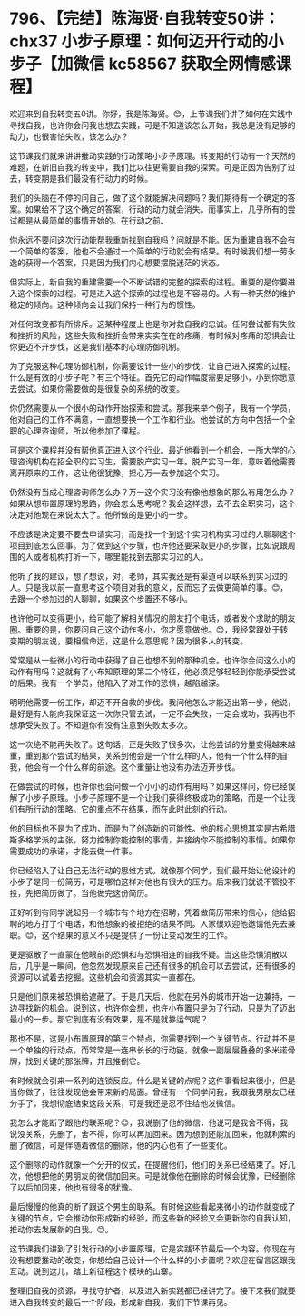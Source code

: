 # 796、【完结】陈海贤·自我转变50讲：chx37 小步子原理：如何迈开行动的小步子【加微信 kc58567 获取全网情感课程】

欢迎来到自我转变五0讲。你好，我是陈海贤。😊，上节课我们讲了如何在实践中寻找自我，也许你会问我也想去实践，可是不知道该怎么开始，我总是没有足够的动力，也很害怕失败，该怎么办？

这节课我们就来讲讲推动实践的行动策略小步子原理。转变期的行动有一个天然的难题，在新旧自我的转变中，我们比以往更需要自我的探索。可是正因为告别了过去，转变期是我们最没有行动力的时候。

我们的头脑在不停的问自己，做了这个就能解决问题吗？我们期待有一个确定的答案。如果给不了这个确定的答案，行动的动力就会消失。而事实上，几乎所有的尝试都是从最简单的事情开始的。在行动之前。

你永远不要问这次行动能帮我重新找到自我吗？问就是不能。因为重建自我不会有一个简单的答案，他也不会通过一个简单的行动就会有结果。有时候我们想一劳永逸的获得一个答案，只是因为我们内心想要摆脱迷茫的状态。

但实际上，新自我的重建需要一个不断试错的完整的探索的过程。重要的是你要进入这个探索的过程。可是进入这个探索的过程也是不容易的。人有一种天然的维护稳定的倾向。这种倾向会让我们保持一种行为的惯性。

对任何改变都有所排斥。这某种程度上也是你对救自我的忠诚。任何尝试都有失败和挫折的风险，这些失败和挫折会带来实实在在的疼痛，有时候对疼痛的恐惧会让你更迈不开步伐，这是我们基本的心理防御机制。

为了克服这种心理防御机制，你需要设计一些小的步伐，让自己进入探索的过程。什么是有效的小步子呢？有三个特征。首先它的动作幅度需要足够小，小到你愿意去尝试。如果你需要做的是很复杂的系统的改变。

你仍然需要从一个很小的动作开始探索和尝试。那我来举个例子，我有一个学员，他对自己的工作不满意，一直想要换一个工作和行业。他尝试的方向中包括一个全职的心理咨询师，所以他参加了课程。

可是这个课程并没有帮他真正进入这个行业。最近他看到一个机会，一所大学的心理咨询机构在招全职的实习生，需要脱产实习一年。脱产实习一年，意味着他需要离开原来的工作，这让他很犹豫，担心万一去参加这个实习。

仍然没有当成心理咨询师怎么办？万一这个实习没有像他想象的那么有用怎么办？如果从想布置原理的思路，你会怎么思考呢？我会这样想，去不去全职实习，这个决定对他现在来说太大了。他所做的是更小的一步。

不应该是决定要不要去申请实习，而是找一个到这个实习机构实习过的人聊聊这个项目到底怎么回事。为了做到这个步骤，也许他还要采取更小的步骤，比如说跟周围的人或者机构打听一下，哪里能找到去那实习过的人。

他听了我的建议，想了想说，对，老师，其实我还是有渠道可以联系到实习过的人。只是我以前一直思考这个项目对我的意义，反而忘了去做更简单的事。😊，去跟一个参加过的人聊聊，如果这个步置还不够小。

也许他可以变得更小，给可能了解相关情况的朋友打个电话，或者发个求助的朋友圈。重要的是，你要问自己这个动作多小，你才愿意做他。😊，我经常跟处于转变期的朋友说，要相信命运，这是什么意思呢？因为很多人的转变。

常常是从一些微小的行动中获得了自己也想不到的那种机会。也许你会问这么小的动作有用吗？这就有了小布知原理的第二个特征，他必须足够轻轻到你能承受尝试的后果。我有一个学员，他陷入了对工作的恐惧，越陷越深。

明明他需要一份工作，却迈不开自救的步伐。我问他怎么才能迈出第一步，他说，最好是有人能向我保证这一次你只管去试，一定不会失败，一定会成功，我再也不想承受失败了。不知道你有没有注意到失败太多次。

这一次绝不能再失败了。这句话，正是失败了很多次，让他尝试的分量变得越来越重，重到那个尝试的结果，关系到他会是一个什么样的人，他有一个什么样的自我，他会有一个什么样的前途。这个重量让他没有办法迈开步伐。

在做尝试的时候，也许你也会问做一个小小的动作有用吗？如果这样问，你已经误解了小步子原理。小步子原理不是一个让我们获得终极成功的策略，而是一个让我们有所行动的策略。它的重点不在结果，而在此时此刻的行动。

他的目标也不是为了成功，而是为了创造新的可能性。他的核心思想其实是古希腊斯多格学派的主张，努力控制你能控制的事情，并接纳你不能控制的事情。如果你需要成功的承诺，才能去做一件事。

你已经陷入了让自己无法行动的思维方式。就像那个同学，我们最开始让他设计的小步子是同一份简历，可是哪怕这样对他也有很大的压力。后来我们就说不管投不投，先把简历做了。当他做完这份简历。

正好听到有同学说起另一个城市有个地方在招聘，凭着做简历带来的信心，他给招聘的地方打了个电话，和他想象的被拒绝的结果不同。人家很欢迎他邀请他先去兼职。😊，这个结果的意义不只是提供了一份让变动发生的工作。

更是驱散了一直蒙在他眼前的恐惧和与恐惧相连的自我怀疑。当这些恐惧消散以后，几乎是一瞬间，他忽然发现原来自己还有很多的机会可以去尝试，还有很多的资源可以试着去挖掘。这些机会和资源其实一直都在。

只是他们原来被恐惧给遮蔽了。于是几天后，他就在另外的城市开始一边兼持，一边寻找新的机会。说到这，也许你会想，也许小布置只是为了行动，只是为了迈出最小的一步。那它到底有没有效果，是不是就靠运气呢？

那也不是，这是小布置原理的第三个特点，你需要找到一个关键节点。行动并不是一个单独的行动点，而常常是一连串长长的行动链，就像一副层层叠叠的多米诺骨牌，找到关键的那张牌，并且推倒它。

有时候就会引来一系列的连锁反应。什么是关键的点呢？这件事看起来很小，但是当你做了，往往发现他会带来新的局面。曾经有一个同学问我，我跟我男朋友已经分手了，我想彻底结束这段关系，可是我还是忍不住给他发微信。

我怎么才能断了跟他的联系呢？😊，我说删了他的微信，他说可是我舍不得，我说没关系，先删了，舍不得，你可以再加回来。因为想到还能加回来，他就利索的删了微信，可是伴随着微信的删除，他的内心也有了一些变化。

这个删除的动作就像一个分开的仪式，在提醒他们，他们的关系已经结束了。好几次，他想把他的男朋友的微信加回来。可是就像他在删除的时候会犹豫，已经删除了以后加回来，他也有很多的犹豫。

最后慢慢的他真的断了跟这个男生的联系。有时候这些看起来微小的动作就变成了关键的节点，它会推动你形成新的经验，而这些新的经验又会更新你的自我认知，推动你去发展新的自我。😊。

这节课我们讲到了引发行动的小步置原理，它是实践环节最后一个内容。你现在有没有想要推动的改变，你想给自己设计一个什么样的小步置呢？欢迎在留言区跟我互动。说到这儿，踏上新征程这个模块的山寨。

整理旧自我的资源，寻找守护者，以及进入新实践都已经讲完了。接下来我们就要进入自我转变的最后一个阶段，形成新自我，我们下节课再见。

